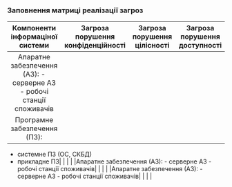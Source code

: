 ### Заповнення матриці реалізації загроз 

| Компоненти інформаціної системи | Загроза порушення конфіденційності | Загроза порушення цілісності | Загроза порушення доступності |
| :---: | :---: | :---: | :---: |
|Апаратне забезпечення (АЗ): - серверне АЗ - робочі станції споживачів| | | |
|Програмне забезпечення (ПЗ):
- системне ПЗ (ОС, СКБД)
- прикладне ПЗ| | | |
|Апаратне забезпечення (АЗ): - серверне АЗ - робочі станції споживачів| | | |
|Апаратне забезпечення (АЗ): - серверне АЗ - робочі станції споживачів| | | |
